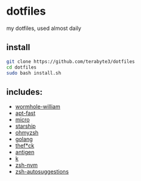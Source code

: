 # dotfiles
my dotfiles, used almost daily

## install

```sh
git clone https://github.com/terabyte3/dotfiles
cd dotfiles
sudo bash install.sh
```

## includes:
- [wormhole-william](https://github.com/psanford/wormhole-william)
- [apt-fast](https://github.com/ilikenwf/apt-fast)
- [micro](https://micro-editor.github.io)
- [starship](https://starship.rs)
- [ohmyzsh](https://ohmyz.sh)
- [golang](https://go.dev)
- [thef*ck](https://github.com/nvbn/thefuck)
- [antigen](https://github.com/zsh-users/antigen)
- [k](https://github.com/supercrabtree/k)
- [zsh-nvm](https://github.com/lukechilds/zsh-nvm)
- [zsh-autosuggestions](https://github.com/zsh-users/zsh-autosuggestions)
